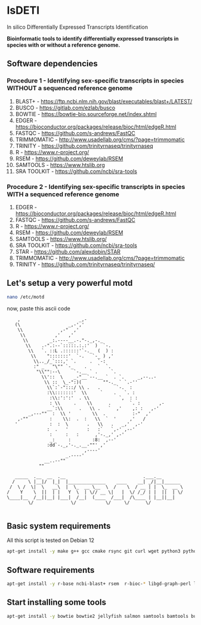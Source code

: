 # IsDETI
In silico Differentially Expressed Transcripts Identification


**Bioinformatic  tools to identify differentially expressed transcripts in species with or without a reference genome.**

## Software dependencies

### Procedure 1 - Identifying sex-specific transcripts in species WITHOUT a sequenced reference genome
1.  BLAST+ - https://ftp.ncbi.nlm.nih.gov/blast/executables/blast+/LATEST/
2.  BUSCO - https://gitlab.com/ezlab/busco
3.  BOWTIE - https://bowtie-bio.sourceforge.net/index.shtml
4.  EDGER - https://bioconductor.org/packages/release/bioc/html/edgeR.html
5.  FASTQC - https://github.com/s-andrews/FastQC
6.  TRIMMOMATIC - http://www.usadellab.org/cms/?page=trimmomatic
7.  TRINITY - https://github.com/trinityrnaseq/trinityrnaseq
8.  R - https://www.r-project.org/
9.  RSEM - https://github.com/deweylab/RSEM
10.  SAMTOOLS - https://www.htslib.org
11.  SRA TOOLKIT - https://github.com/ncbi/sra-tools

### Procedure 2 - Identifying sex-specific transcripts in species WITH a sequenced reference genome
1.  EDGER - https://bioconductor.org/packages/release/bioc/html/edgeR.html
2.  FASTQC - https://github.com/s-andrews/FastQC
3.  R - https://www.r-project.org/
4.  RSEM - https://github.com/deweylab/RSEM
5.  SAMTOOLS - https://www.htslib.org/
6.  SRA TOOLKIT - https://github.com/ncbi/sra-tools
7.  STAR - https://github.com/alexdobin/STAR
8.  TRIMMOMATIC - http://www.usadellab.org/cms/?page=trimmomatic
9.  TRINITY - https://github.com/trinityrnaseq/trinityrnaseq/

## Let's setup a very powerful motd

```bash
nano /etc/motd
```

now, paste this ascii code


```
    ,                      _,-
   (\                  _,-','
    \\              ,-"  ,'
     \\           ,'   ,'
      \\        _:.----__.-."-._,-._
       \\    .-".:--`:::::.:.:'  )  `-.
        \\   `. ::L .::::::'`-._  (  ) :
         \\    ":::::::'  `-.   `-_ ) ,'
          \\.._/_`:::,' `.     .  `-:
          :" _   "\"" `-_    .    `  `.
           "\\"":--\     `-.__ ` .     `.
             \\'::  \    _-"__`--.__ `  . `.     _,--..-
              \\ ::  \_-":)(        ""-._ ` `.-''
               \\`:`-":::/ \\ .   .      `-.  :
               :\\:::::::'  \\     `    .   `. :
                :\\:':':'  . \\           `,  : :
                : \\     .    \\      .       `. :       ,-
               __`:\\      .   \\ .   `  ,'    ,: :   ,-'
        _,---""  :  \\ '        \\  .          :-"  ,'
    ,-""        :    \\:  .  :   \\  `  '     ,'   /
   '            :  :  \       .   \\   .   _,'  ,-'
               :  .   '       :   :`   `,-' ,--'
                :     :   :      ,'-._,' ,-'
                _:     :        :8:  ,--'
               :dd`-._,'-._.__-""' ,'
                             ,----'
                      _.----'
              __..--""
            ""

   _____  .__  __  .__                             .___.__
  /     \ |__|/  |_|  |______________    ____    __| _/|__|______
 /  \ /  \|  \   __\  |  \_  __ \__  \  /    \  / __ | |  \_  __ \
/    Y    \  ||  | |   Y  \  | \// __ \|   |  \/ /_/ | |  ||  | \/
\____|__  /__||__| |___|  /__|  (____  /___|  /\____ | |__||__|
        \/              \/           \/     \/      \/


```

## Basic system requirements

All this script is tested on Debian 12

```bash
apt-get install -y make g++ gcc cmake rsync git curl wget python3 python3-numpy python-is-python3 zstd
```

## Software requirements
```bash
apt-get install -y r-base ncbi-blast+ rsem  r-bioc-* libgd-graph-perl libbio-perl-perl 
```

## Start installing some tools
```bash
apt-get install -y bowtie bowtie2 jellyfish salmon samtools bamtools busco fastqc trimmomatic sra-toolkit
```